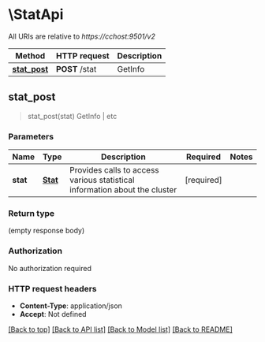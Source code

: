 # \StatApi

All URIs are relative to *https://cchost:9501/v2*

Method | HTTP request | Description
------------- | ------------- | -------------
[**stat_post**](StatApi.md#stat_post) | **POST** /stat | GetInfo | etc



## stat_post

> stat_post(stat)
GetInfo | etc

### Parameters


Name | Type | Description  | Required | Notes
------------- | ------------- | ------------- | ------------- | -------------
**stat** | [**Stat**](Stat.md) | Provides calls to access various statistical information about the cluster | [required] |

### Return type

 (empty response body)

### Authorization

No authorization required

### HTTP request headers

- **Content-Type**: application/json
- **Accept**: Not defined

[[Back to top]](#) [[Back to API list]](../README.md#documentation-for-api-endpoints) [[Back to Model list]](../README.md#documentation-for-models) [[Back to README]](../README.md)


